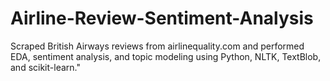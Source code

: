# Airline-Review-Sentiment-Analysis
Scraped British Airways reviews from airlinequality.com and performed EDA, sentiment analysis, and topic modeling using Python, NLTK, TextBlob, and scikit-learn."
